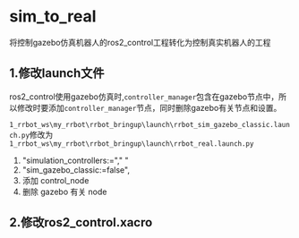 # sim_to_real
将控制gazebo仿真机器人的ros2_control工程转化为控制真实机器人的工程
## 1.修改launch文件
ros2_control使用gazebo仿真时,`controller_manager`包含在gazebo节点中，所以修改时要添加`controller_manager`节点，同时删除gazebo有关节点和设置。

`1_rrbot_ws\my_rrbot\rrbot_bringup\launch\rrbot_sim_gazebo_classic.launch.py`修改为
`1_rrbot_ws\my_rrbot\rrbot_bringup\launch\rrbot_real.launch.py`
1. "simulation_controllers:="," "
2. "sim_gazebo_classic:=false",
3. 添加 control_node 
4. 删除 gazebo 有关 node
## 2.修改ros2_control.xacro
